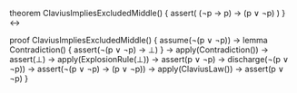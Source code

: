 theorem ClaviusImpliesExcludedMiddle() {
  assert(
    (¬p → p) → (p ∨ ¬p)
  )
} ↔

proof ClaviusImpliesExcludedMiddle() {
  assume(¬(p ∨ ¬p)) →
  lemma Contradiction() {
    assert(¬(p ∨ ¬p) → ⊥)
  } →
  apply(Contradiction()) →
  assert(⊥) →
  apply(ExplosionRule(⊥)) →
  assert(p ∨ ¬p) →
  discharge(¬(p ∨ ¬p)) →
  assert(¬(p ∨ ¬p) → (p ∨ ¬p)) →
  apply(ClaviusLaw()) →
  assert(p ∨ ¬p)
}
